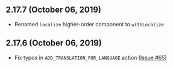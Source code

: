 ## 2.17.7 (October 06, 2019)

- Renamed `localize` higher-order component to `withLocalize`

## 2.17.6 (October 06, 2019)

- Fix typos in `ADD_TRANSLATION_FOR_LANGUAGE` action [(Issue #65)](https://github.com/ryandrewjohnson/react-localize-redux/issues/65)
